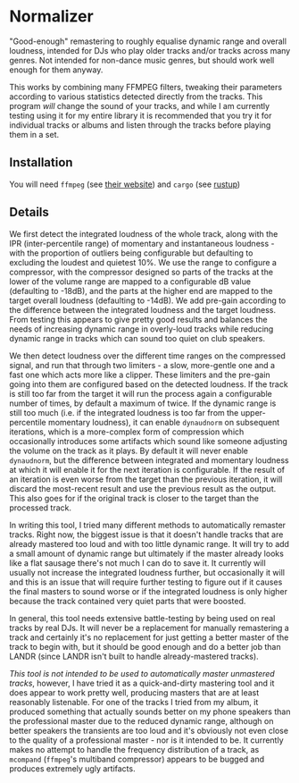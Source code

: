 # Normalizer

"Good-enough" remastering to roughly equalise dynamic range and overall loudness, intended for
DJs who play older tracks and/or tracks across many genres. Not intended for non-dance music
genres, but should work well enough for them anyway.

This works by combining many FFMPEG filters, tweaking their parameters according to various
statistics detected directly from the tracks. This program _will_ change the sound of your
tracks, and while I am currently testing using it for my entire library it is recommended that
you try it for individual tracks or albums and listen through the tracks before playing them
in a set.

## Installation

You will need `ffmpeg` (see [their website](https://ffmpeg.org/)) and `cargo` (see [rustup](https://rustup.rs/))

## Details

We first detect the integrated loudness of the whole track, along with the IPR (inter-percentile
range) of momentary and instantaneous loudness - with the proportion of outliers being configurable
but defaulting to excluding the loudest and quietest 10%. We use the range to configure a compressor, with the
compressor designed so parts of the tracks at the lower of the volume range are mapped to a
configurable dB value (defaulting to -18dB), and the parts at the higher end are mapped to the
target overall loudness (defaulting to -14dB). We add pre-gain according to the difference between
the integrated loudness and the target loudness. From testing this appears to give pretty good
results and balances the needs of increasing dynamic range in overly-loud tracks while reducing
dynamic range in tracks which can sound too quiet on club speakers.

We then detect loudness over the different time ranges on the compressed signal, and run that through
two limiters - a slow, more-gentle one and a fast one which acts more like a clipper. These limiters
and the pre-gain going into them are configured based on the detected loudness. If the track is still
too far from the target it will run the process again a configurable number of times, by default a
maximum of twice. If the dynamic range is still too much (i.e. if the integrated loudness is too far from
the upper-percentile momentary loudness), it can enable `dynaudnorm` on subsequent iterations, which is a
more-complex form of compression which occasionally introduces some artifacts which sound like someone
adjusting the volume on the track as it plays. By default it will never enable `dynaudnorm`, but the
difference between integrated and momentary loudness at which it will enable it for the next iteration
is configurable. If the result of an iteration is even worse from the target than the previous iteration,
it will discard the most-recent result and use the previous result as the output. This also goes for if
the original track is closer to the target than the processed track.

In writing this tool, I tried many different methods to automatically remaster tracks. Right now, the
biggest issue is that it doesn't handle tracks that are already mastered too loud and with too little
dynamic range. It will try to add a small amount of dynamic range but ultimately if the master already
looks like a flat sausage there's not much I can do to save it. It currently will usually not increase
the integrated loudness further, but occasionally it will and this is an issue that will require further
testing to figure out if it causes the final masters to sound worse or if the integrated loudness is
only higher because the track contained very quiet parts that were boosted.

In general, this tool needs extensive battle-testing by being used on real tracks by real DJs. It will
never be a replacement for manually remastering a track and certainly it's no replacement for just getting
a better master of the track to begin with, but it should be good enough and do a better job than LANDR
(since LANDR isn't built to handle already-mastered tracks).

_This tool is not intended to be used to automatically master unmastered tracks_, however, I have tried
it as a quick-and-dirty mastering tool and it does appear to work pretty well, producing masters that
are at least reasonably listenable. For one of the tracks I tried from my album, it produced something
that actually sounds better on my phone speakers than the professional master due to the reduced dynamic
range, although on better speakers the transients are too loud and it's obviously not even close to the
quality of a professional master - nor is it intended to be. It currently makes no attempt to handle the
frequency distribution of a track, as `mcompand` (`ffmpeg`'s multiband compressor) appears to be bugged
and produces extremely ugly artifacts.
